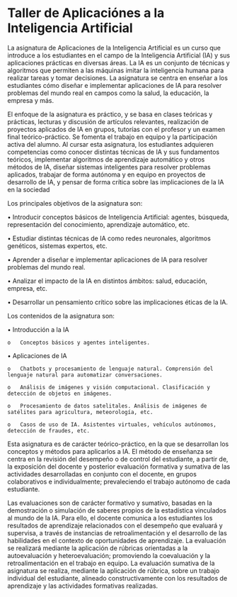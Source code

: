 # Taller de Aplicaciónes a la Inteligencia Artificial

La asignatura de Aplicaciones de la Inteligencia Artificial es un curso que introduce a los estudiantes en el campo de la Inteligencia Artificial (IA) y sus aplicaciones prácticas en diversas áreas. La IA es un conjunto de técnicas y algoritmos que permiten a las máquinas imitar la inteligencia humana para realizar tareas y tomar decisiones. La asignatura se centra en enseñar a los estudiantes cómo diseñar e implementar aplicaciones de IA para resolver problemas del mundo real en campos como la salud, la educación, la empresa y más.

El enfoque de la asignatura es práctico, y se basa en clases teóricas y prácticas, lecturas y discusión de artículos relevantes, realización de proyectos aplicados de IA en grupos, tutorías con el profesor y un examen final teórico-práctico. Se fomenta el trabajo en equipo y la participación activa del alumno. Al cursar esta asignatura, los estudiantes adquieren competencias como conocer distintas técnicas de IA y sus fundamentos teóricos, implementar algoritmos de aprendizaje automático y otros métodos de IA, diseñar sistemas inteligentes para resolver problemas aplicados, trabajar de forma autónoma y en equipo en proyectos de desarrollo de IA, y pensar de forma crítica sobre las implicaciones de la IA en la sociedad

Los principales objetivos de la asignatura son:

  •	Introducir conceptos básicos de Inteligencia Artificial: agentes, búsqueda, representación del conocimiento, aprendizaje automático, etc.

  •	Estudiar distintas técnicas de IA como redes neuronales, algoritmos genéticos, sistemas expertos, etc.

  •	Aprender a diseñar e implementar aplicaciones de IA para resolver problemas del mundo real.

  •	Analizar el impacto de la IA en distintos ámbitos: salud, educación, empresa, etc.

  •	Desarrollar un pensamiento crítico sobre las implicaciones éticas de la IA.

Los contenidos de la asignatura son:

  •	Introducción a la IA

    o	Conceptos básicos y agentes inteligentes.

  •	Aplicaciones de IA

    o	Chatbots y procesamiento de lenguaje natural. Comprensión del lenguaje natural para automatizar conversaciones.

    o	Análisis de imágenes y visión computacional. Clasificación y detección de objetos en imágenes.

    o	Procesamiento de datos satelitales. Análisis de imágenes de satélites para agricultura, meteorología, etc.

    o	Casos de uso de IA. Asistentes virtuales, vehículos autónomos, detección de fraudes, etc.

Esta asignatura es de carácter teórico-práctico, en la que se desarrollan los conceptos y métodos para aplicarlos a IA. El método de enseñanza se centra en la revisión del desempeño o de control del estudiante, a partir de, la exposición del docente y posterior evaluación formativa y sumativa de las actividades desarrolladas en conjunto con el docente, en grupos colaborativos e individualmente; prevaleciendo el trabajo autónomo de cada estudiante.

Las evaluaciones son de carácter formativo y sumativo, basadas en la demostración o simulación de saberes propios de la estadística vinculados al mundo de la IA. Para ello, el docente comunica a los estudiantes los resultados de aprendizaje relacionados con el desempeño que evaluará y supervisa, a través de instancias de retroalimentación y el desarrollo de las habilidades en el contexto de oportunidades de aprendizaje.  La evaluación se realizará mediante la aplicación de rúbricas orientadas a la autoevaluación y heteroevaluación; promoviendo la coevaluación y la retroalimentación en el trabajo en equipo.
La evaluación sumativa de la asignatura se realiza, mediante la aplicación de rúbrica, sobre un trabajo individual del estudiante, alineado constructivamente con los resultados de aprendizaje y las actividades formativas realizadas. 
